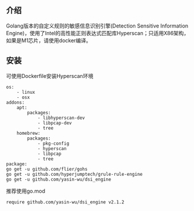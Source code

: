 ## 介绍
Golang版本的自定义规则的敏感信息识别引擎(Detection Sensitive Information Engine)，使用了Intel的高性能正则表达式匹配库Hyperscan；只适用X86架构，如果是M1芯片，请使用docker编译。
## 安装
可使用Dockerfile安装Hyperscan环境
````
os:
    - linux
    - osx
addons:
    apt:
        packages:
            - libhyperscan-dev
            - libpcap-dev
            - tree
    homebrew:
        packages:
            - pkg-config
            - hyperscan
            - libpcap
            - tree
package:
go get -u github.com/flier/gohs
go get -u github.com/hyperjumptech/grule-rule-engine
go get -u github.com/yasin-wu/dsi_engine
````
推荐使用go.mod
````
require github.com/yasin-wu/dsi_engine v2.1.2
````
